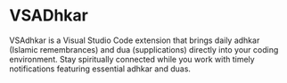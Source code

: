 # VSADhkar
VSAdhkar is a Visual Studio Code extension that brings daily adhkar (Islamic remembrances) and dua (supplications) directly into your coding environment. Stay spiritually connected while you work with timely notifications featuring essential adhkar and duas.
